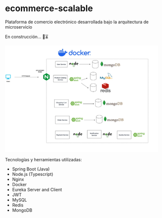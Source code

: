 # ecommerce-scalable
Plataforma de comercio electrónico desarrollada bajo la arquitectura de microservicio

En construcción... 🚀⏳

![Arquitectura del sistema](arquitectura.jpg)

Tecnologías y herramientas utilizadas:
- Spring Boot (Java)
- Node.js (Typescript)
- Nginx
- Docker
- Eureka Server and Client
- JWT
- MySQL
- Redis
- MongoDB
